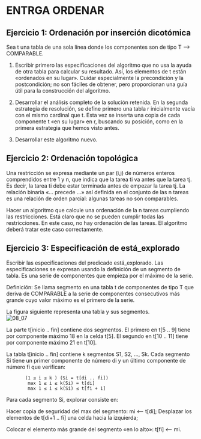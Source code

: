# ENTRGA ORDENAR

## Ejercicio 1: Ordenación por inserción dicotómica
Sea t una tabla de una sola línea donde los componentes son de tipo T --> COMPARABLE.  

1. Escribir primero las especificaciones del algoritmo que no usa la ayuda de otra tabla para calcular su resultado. Así, los elementos de t están «ordenados en su lugar». Cuidar especialmente la precondición y la postcondición; no son fáciles de obtener, pero proporcionan una guía útil para la construcción del algoritmo.
  
2. Desarrollar el análisis completo de la solución retenida. En la segunda estrategia de resolución, se define primero una tabla r inicialmente vacía con el mismo cardinal que t. Esta vez se inserta una copia de cada componente t «en su lugar» en r, buscando su posición, como en la primera estrategia que hemos visto antes.

3. Desarrollar este algoritmo nuevo.


## Ejercicio 2: Ordenación topológica
Una restricción se expresa mediante un par (i,j) de números enteros comprendidos entre 1 y n, que indica que la tarea ti va antes que la tarea tj. Es decir, la tarea ti debe estar terminada antes de empezar la tarea tj. La relación binaria «... precede ...» así definida en el conjunto de las n tareas es una relación de orden parcial: algunas tareas no son comparables.

Hacer un algoritmo que calcule una ordenación de la n tareas cumpliendo las restricciones. Está claro que no se pueden cumplir todas las restricciones. En este caso, no hay ordenación de las tareas. El algoritmo deberá tratar este caso correctamente.


## Ejercicio 3: Especificación de está_explorado
Escribir las especificaciones del predicado está_explorado. Las especificaciones se expresan usando la definición de un segmento de tabla. Es una serie de componentes que empieza por el máximo de la serie.

Definición: Se llama segmento en una tabla t de componentes de tipo T que deriva de COMPARABLE a la serie de componentes consecutivos más grande cuyo valor máximo es el primero de la serie.

La figura siguiente representa una tabla y sus segmentos.  
![08_07](https://user-images.githubusercontent.com/114655698/222982856-17e9c8a9-bd89-407d-946a-86d34f3da0af.png)


La parte t[inicio .. fin] contiene dos segmentos. El primero en t[5 .. 9] tiene por componente máximo 18 en la celda t[5]. El segundo en t[10 .. 11] tiene por componente máximo 21 en t[10].

La tabla t[inicio .. fin] contiene k segmentos S1, S2, …, Sk. Cada segmento Si tiene un primer componente de número di y un último componente de número fi que verifican:

           (1 ≤ i ≤ k ) (Si = t[di .. fi]) 
            max 1 ≤ i ≤ k(Si) = t[di] 
            max 1 ≤ i ≤ k(Si) ≤ t[fi + 1] 
Para cada segmento Si, explorar consiste en:

Hacer copia de seguridad del max del segmento: mi <-- t[di];
Desplazar los elementos de t[di+1 .. fi] una celda hacia la izquierda;

Colocar el elemento más grande del segmento «en lo alto»: t[fi] <-- mi.
